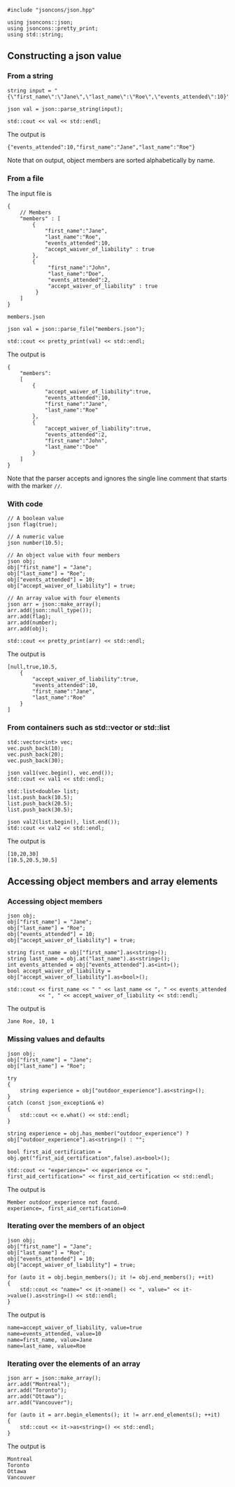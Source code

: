     #include "jsoncons/json.hpp"

    using jsoncons::json;
    using jsoncons::pretty_print;
    using std::string;

## Constructing a json value

### From a string

    string input = "{\"first_name\":\"Jane\",\"last_name\":\"Roe\",\"events_attended\":10}";

    json val = json::parse_string(input);

    std::cout << val << std::endl;

The output is

    {"events_attended":10,"first_name":"Jane","last_name":"Roe"}

Note that on output, object members are sorted alphabetically by name.

### From a file

The input file is

    {
        // Members
        "members" : [
            {
                "first_name":"Jane",
                "last_name":"Roe",
                "events_attended":10,
                "accept_waiver_of_liability" : true
            },
            {
                 "first_name":"John",
                 "last_name":"Doe",
                 "events_attended":2,
                 "accept_waiver_of_liability" : true
             }
        ]
    }

`members.json`

    json val = json::parse_file("members.json");

    std::cout << pretty_print(val) << std::endl;

The output is

    {
        "members":
        [
            {
                "accept_waiver_of_liability":true,
                "events_attended":10,
                "first_name":"Jane",
                "last_name":"Roe"
            },
            {
                "accept_waiver_of_liability":true,
                "events_attended":2,
                "first_name":"John",
                "last_name":"Doe"
            }
        ]
    }
Note that the parser accepts and ignores the single line comment that starts with the marker `//`.

### With code

    // A boolean value
    json flag(true);

    // A numeric value
    json number(10.5);

    // An object value with four members
    json obj;
    obj["first_name"] = "Jane";
    obj["last_name"] = "Roe";
    obj["events_attended"] = 10;
    obj["accept_waiver_of_liability"] = true;

    // An array value with four elements
    json arr = json::make_array();
    arr.add(json::null_type());
    arr.add(flag);
    arr.add(number);
    arr.add(obj);

    std::cout << pretty_print(arr) << std::endl;

The output is

    [null,true,10.5,
        {
            "accept_waiver_of_liability":true,
            "events_attended":10,
            "first_name":"Jane",
            "last_name":"Roe"
        }
    ]
### From containers such as std::vector or std::list

    std::vector<int> vec;
    vec.push_back(10);
    vec.push_back(20);
    vec.push_back(30);

    json val1(vec.begin(), vec.end());
    std::cout << val1 << std::endl;

    std::list<double> list;
    list.push_back(10.5);
    list.push_back(20.5);
    list.push_back(30.5);

    json val2(list.begin(), list.end());
    std::cout << val2 << std::endl;

The output is 

    [10,20,30]
    [10.5,20.5,30.5]

## Accessing object members and array elements

### Accessing object members

    json obj;
    obj["first_name"] = "Jane";
    obj["last_name"] = "Roe";
    obj["events_attended"] = 10;
    obj["accept_waiver_of_liability"] = true;

    string first_name = obj["first_name"].as<string>();
    string last_name = obj.at("last_name").as<string>();
    int events_attended = obj["events_attended"].as<int>();
    bool accept_waiver_of_liability = obj["accept_waiver_of_liability"].as<bool>();

    std::cout << first_name << " " << last_name << ", " << events_attended 
              << ", " << accept_waiver_of_liability << std::endl;

The output is

    Jane Roe, 10, 1

### Missing values and defaults

    json obj;
    obj["first_name"] = "Jane";
    obj["last_name"] = "Roe";

    try
    {
        string experience = obj["outdoor_experience"].as<string>();
    }
    catch (const json_exception& e)
    {
        std::cout << e.what() << std::endl;
    }

    string experience = obj.has_member("outdoor_experience") ? obj["outdoor_experience"].as<string>() : "";

    bool first_aid_certification = obj.get("first_aid_certification",false).as<bool>();

    std::cout << "experience=" << experience << ", first_aid_certification=" << first_aid_certification << std::endl;


The output is

    Member outdoor_experience not found.
    experience=, first_aid_certification=0

### Iterating over the members of an object

    json obj;
    obj["first_name"] = "Jane";
    obj["last_name"] = "Roe";
    obj["events_attended"] = 10;
    obj["accept_waiver_of_liability"] = true;

    for (auto it = obj.begin_members(); it != obj.end_members(); ++it)
    {
        std::cout << "name=" << it->name() << ", value=" << it->value().as<string>() << std::endl;
    }

The output is

    name=accept_waiver_of_liability, value=true
    name=events_attended, value=10
    name=first_name, value=Jane
    name=last_name, value=Roe

### Iterating over the elements of an array

    json arr = json::make_array();
    arr.add("Montreal");
    arr.add("Toronto");
    arr.add("Ottawa");
    arr.add("Vancouver");

    for (auto it = arr.begin_elements(); it != arr.end_elements(); ++it)
    {
        std::cout << it->as<string>() << std::endl;
    }

The output is

    Montreal
    Toronto
    Ottawa
    Vancouver

